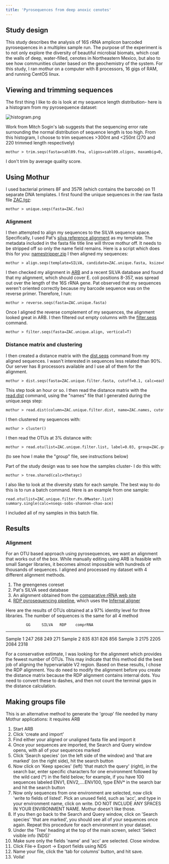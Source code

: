 ```yaml
---
title: 'Pyrosequences from deep anoxic cenotes'
---
```

## Study design

This study describes the analysis of 16S rRNA amplicon barcoded
pyrosequences in a multiplex sample run. The purpose of the experiment
is to not only explore the diversity of beautiful microbial biomats,
which coat the walls of deep, water-filled, cenotes in Northeastern
Mexico, but also to see how communities cluster based on the
geochemistry of the system. For this study, I ran mothur on a computer
with 8 processors, 16 gigs of RAM, and running CentOS linux.

## Viewing and trimming sequences

The first thing I like to do is look at my sequence length distribution-
here is a histogram from my pyrosequence dataset:

![](histogram.png "histogram.png")

Work from Mitch Sogin\'s lab suggests that the sequencing error rate
surrounding the normal distribution of sequence length is too high. From
this histogram, I choose to trim sequences \>300nt and \<250nt (270 and
220 trimmed length respectively)

    mothur > trim.seqs(fasta=sahl09.fna, oligos=sahl09.oligos, maxambig=0, minlength=220, maxlength=270, allfiles=T, maxhomop=10)

I don\'t trim by average quality score.

## Using Mothur

I used bacterial primers 8F and 357R (which contains the barcode) on 11
separate DNA templates. I first found the unique sequences in the raw
fasta file [ ZAC.tgz](Media:ZAC.tgz):

    mothur > unique.seqs(fasta=ZAC.fas)

### Alignment

I then attempted to align my sequences to the SILVA sequence space.
Specifically, I used Pat\'s [ silva reference
alignment](Media:silva.alignment.zip) as my template. The
metadata included in the fasta file title line will throw mothur off. It
needs to be stripped off so only the name field remains. Here is a
script which does this for you: [
namestripper.zip](Media:Namestripper.zip) I then aligned my
sequences:

    mothur > align.seqs(template=SILVA, candidate=ZAC.unique.fasta, ksize=9, processors=8)

I then checked my alignment in [ARB](https://www.arb-home.de/) and a
recent SILVA database and found that my alignment, which should cover E.
coli positions 8-357, was spread out over the length of the 16S rRNA
gene. Pat observed that my sequences weren\'t oriented correctly because
my barcode sequence was on the reverse primer. Therefore, I run:

    mothur > reverse.seqs(fasta=ZAC.unique.fasta)

Once I aligned the reverse complement of my sequences, the alignment
looked great in ARB. I then filtered out empty columns with the
[filter.seqs](filter.seqs) command.

    mothur > filter.seqs(fasta=ZAC.unique.align, vertical=T)

### Distance matrix and clustering

I then created a distance matrix with the
[dist.seqs](dist.seqs) command from my aligned sequences. I
wasn\'t interested in sequences less related than 90%. Our server has 8
processors available and I use all of them for the alignment.

    mothur > dist.seqs(fasta=ZAC.unique.filter.fasta, cutoff=0.1, calc=eachgap, processors=8)

This step took an hour or so. I then read the distance matrix with the
[read.dist](read.dist) command, using the \"names\" file that
I generated during the unique.seqs step:

    mothur > read.dist(column=ZAC.unique.filter.dist, name=ZAC.names, cutoff=0.1)

I then clustered my sequences with:

    mothur > cluster()

I then read the OTUs at 3% distance with:

    mothur > read.otu(list=ZAC.unique.filter.list, label=0.03, group=ZAC.groups)

(to see how I make the \"group\" file, see instructions below)

Part of the study design was to see how the samples cluster- I do this
with:

    mothur > tree.shared(calc=thetayc)

I also like to look at the diversity stats for each sample. The best way
to do this is to run a batch command. Here is an example from one
sample:

    read.otu(list=ZAC.unique.filter.fn.0Mwater.list)
    summary.single(calc=nseqs-sobs-shannon-chao-ace)

I included all of my samples in this batch file.

## Results

### Alignment

For an OTU based approach using pyrosequences, we want an alignment that
works out of the box. While manually editing using ARB is feasible with
small Sanger libraries, it becomes almost impossible with hundreds of
thousands of sequences. I aligned and processed my dataset with 4
different alignment methods.

1.  The greengenes coreset
2.  Pat\'s SILVA seed database
3.  An alignment obtained from the [comparative rRNA web
    site](https://www.rna.ccbb.utexas.edu/)
4.  [RDP pyrosequencing pipeline](https://pyro.cme.msu.edu/), which uses
    the [Infernal aligner](https://infernal.janelia.org/)

Here are the results of OTUs obtained at a 97% identity level for three
libraries. The number of sequences is the same for all 4 method

             GG     SILVA   RDP    comprRNA
  ---------- ------ ------- ------ ----------
  Sample 1   247    268     249    271
  Sample 2   835    831     826    856
  Sample 3   2175   2205    2084   2318

For a conservative estimate, I was looking for the alignment which
provides the fewest number of OTUs. This may indicate that this method
did the best job of aligning the hypervariable V2 region. Based on these
results, I chose the RDP alignment. You do need to modify the alignment
before you create the distance matrix because the RDP alignment contains
internal dots. You need to convert these to dashes, and then not count
the terminal gaps in the distance calculation.

## Making groups file

This is an alternative method to generate the \'group\' file needed by
many Mothur applications: it requires ARB

1.  Start ARB
2.  Click \'create and import\'
3.  Find either your aligned or unaligned fasta file and import it
4.  Once your sequences are imported, the Search and Query window opens,
    with all of your sequences marked
5.  Click \'Search species\' (on the left side of the window) and \'that
    are marked\' (on the right side), hit the search button
6.  Now click on \'Keep species\' (left) \'that match the query\'
    (right), in the search bar, enter specific characters for one
    environment followed by the wild card (\*) in the field below; for
    example, if you have 100 sequences labeled ENV1, ENV2,\....ENV100,
    type ENV\* in the search bar and hit the search button
7.  Now only sequences from one environment are selected, now click
    \'write to fields of listed\'. Pick an unused field, such as
    \'acc\', and type in your environment name, click on write. DO NOT
    INCLUDE ANY SPACES IN YOUR ENVIRONMENT NAME. Mothur doesn\'t like
    those.
8.  If you then go back to the Search and Query window, click on
    \'Search species\' \'that are marked\', you should see all of your
    sequences once again. Repeat this procedure for each environment in
    your dataset.
9.  Under the \'Tree\' heading at the top of the main screen, select
    \'Select visible info (NDS)\'
10. Make sure only the fields \'name\' and \'acc\' are selected. Close
    window.
11. Click File-\> Export -\> Export fields using NDS
12. Name your file, click the \'tab for columns\' button, and hit save.
13. Voila!

